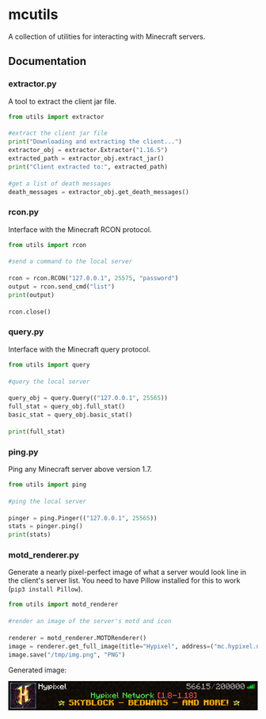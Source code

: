# mcutils
A collection of utilities for interacting with Minecraft servers.

## Documentation
### extractor.py
A tool to extract the client jar file.
```python
from utils import extractor

#extract the client jar file
print("Downloading and extracting the client...")
extractor_obj = extractor.Extractor("1.16.5")
extracted_path = extractor_obj.extract_jar()
print("Client extracted to:", extracted_path)

#get a list of death messages
death_messages = extractor_obj.get_death_messages()
```
### rcon.py
Interface with the Minecraft RCON protocol. 
```python
from utils import rcon

#send a command to the local server

rcon = rcon.RCON("127.0.0.1", 25575, "password")
output = rcon.send_cmd("list")
print(output)

rcon.close()
```

### query.py
Interface with the Minecraft query protocol.
```python
from utils import query

#query the local server

query_obj = query.Query(("127.0.0.1", 25565))
full_stat = query_obj.full_stat()
basic_stat = query_obj.basic_stat()

print(full_stat)
```

### ping.py
Ping any Minecraft server above version 1.7.
```python
from utils import ping

#ping the local server

pinger = ping.Pinger(("127.0.0.1", 25565))
stats = pinger.ping()
print(stats)
```

### motd_renderer.py
Generate a nearly pixel-perfect image of what a server would look line in the client's server list.
You need to have Pillow installed for this to work (`pip3 install Pillow`).
```python
from utils import motd_renderer

#render an image of the server's motd and icon

renderer = motd_renderer.MOTDRenderer()
image = renderer.get_full_image(title="Hypixel", address=("mc.hypixel.net", 25565))
image.save("/tmp/img.png", "PNG")
```
Generated image:

![example of a generated image](https://raw.githubusercontent.com/ading2210/mcutils/main/images/motd.png)